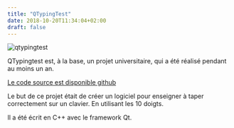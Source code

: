 ```yaml
---
title: "QTypingTest"
date: 2018-10-20T11:34:04+02:00
draft: false
---
```


![qtypingtest](/images/qttest.png)


QTypingtest est, à la base, un projet universitaire, qui a été réalisé pendant au moins un an.

[Le code source est disponible github](https://github.com/AzariasB/QTypingTest)

Le but de ce projet était de créer un logiciel pour enseigner à taper correctement sur un clavier.
En utilisant les 10 doigts.

Il a été écrit en C++ avec le framework Qt.